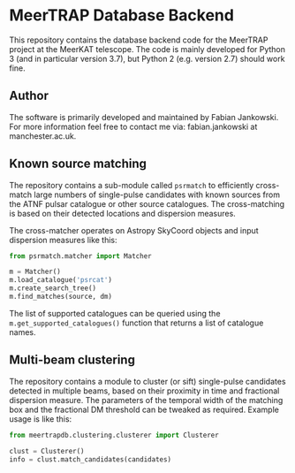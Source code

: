 # MeerTRAP Database Backend #

This repository contains the database backend code for the MeerTRAP project at the MeerKAT telescope. The code is mainly developed for Python 3 (and in particular version 3.7), but Python 2 (e.g. version 2.7) should work fine.

## Author ##

The software is primarily developed and maintained by Fabian Jankowski. For more information feel free to contact me via: fabian.jankowski at manchester.ac.uk.

## Known source matching ##

The repository contains a sub-module called `psrmatch` to efficiently cross-match large numbers of single-pulse candidates with known sources from the ATNF pulsar catalogue or other source catalogues. The cross-matching is based on their detected locations and dispersion measures.

The cross-matcher operates on Astropy SkyCoord objects and input dispersion measures like this:

```python
from psrmatch.matcher import Matcher

m = Matcher()
m.load_catalogue('psrcat')
m.create_search_tree()
m.find_matches(source, dm)
```

The list of supported catalogues can be queried using the `m.get_supported_catalogues()` function that returns a list of catalogue names.

## Multi-beam clustering ##

The repository contains a module to cluster (or sift) single-pulse candidates detected in multiple beams, based on their proximity in time and fractional dispersion measure. The parameters of the temporal width of the matching box and the fractional DM threshold can be tweaked as required. Example usage is like this:

```python
from meertrapdb.clustering.clusterer import Clusterer

clust = Clusterer()
info = clust.match_candidates(candidates)
```

